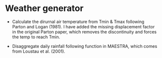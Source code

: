 # Weather generator

- Calculate the dirurnal air temperature from Tmin & Tmax following Parton and Logan (1981). I have added the missing displacement factor in the original Parton paper, which removes the discontinuity and forces the temp to reach Tmin.

- Disaggregate daily rainfall following function in MAESTRA, which comes from
 Loustau et al. (2001).
